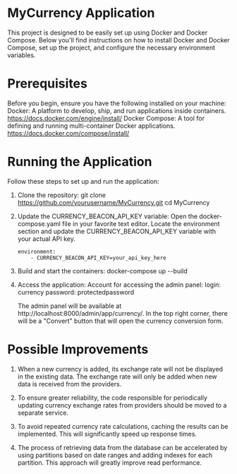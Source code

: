 # MyCurrency Application

This project is designed to be easily set up using Docker and Docker Compose. Below you'll find instructions on how to install Docker and Docker Compose, set up the project, and configure the necessary environment variables.

# Prerequisites

Before you begin, ensure you have the following installed on your machine:
Docker: A platform to develop, ship, and run applications inside containers. https://docs.docker.com/engine/install/
Docker Compose: A tool for defining and running multi-container Docker applications. https://docs.docker.com/compose/install/

# Running the Application

Follow these steps to set up and run the application:

1. Clone the repository:
    git clone https://github.com/yourusername/MyCurrency.git
    cd MyCurrency
2. Update the CURRENCY_BEACON_API_KEY variable:
    Open the docker-compose.yaml file in your favorite text editor.
    Locate the environment section and update the CURRENCY_BEACON_API_KEY variable with your actual API key.
    ```
    environment:
        - CURRENCY_BEACON_API_KEY=your_api_key_here
    ```
3. Build and start the containers:
    docker-compose up --build

4. Access the application:
    Account for accessing the admin panel:
    login: currency
    password: protectedpassword

    The admin panel will be available at http://localhost:8000/admin/app/currency/.
    In the top right corner, there will be a "Convert" button that will open the currency conversion form.

# Possible Improvements

1. When a new currency is added, its exchange rate will not be displayed in the existing data. The exchange rate will only be added when new data is received from the providers.

2. To ensure greater reliability, the code responsible for periodically updating currency exchange rates from providers should be moved to a separate service.

3. To avoid repeated currency rate calculations, caching the results can be implemented. This will significantly speed up response times.

4. The process of retrieving data from the database can be accelerated by using partitions based on date ranges and adding indexes for each partition. This approach will greatly improve read performance.
